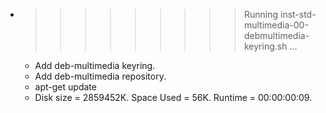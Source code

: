 * >>>>>>>>> Running inst-std-multimedia-00-debmultimedia-keyring.sh ...
  * Add deb-multimedia keyring.
  * Add deb-multimedia repository.
  * apt-get update
  * Disk size = 2859452K. Space Used = 56K. Runtime = 00:00:00:09.
